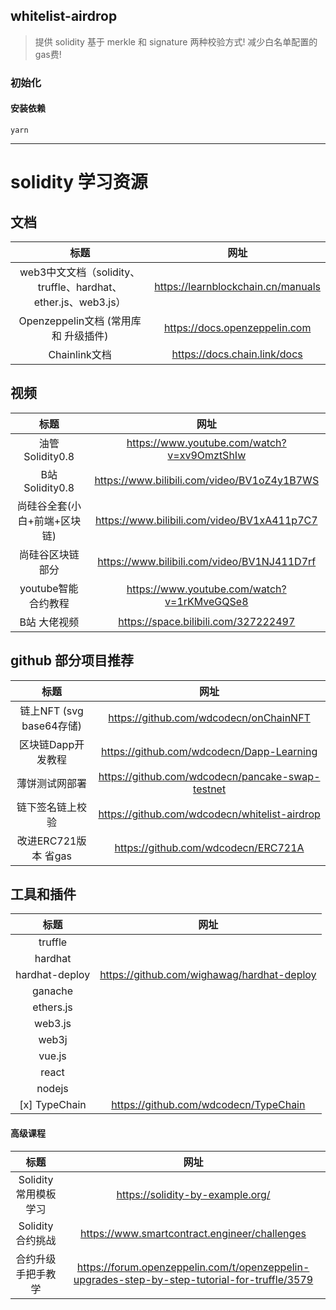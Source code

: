 ## whitelist-airdrop

> 提供 solidity 基于 merkle 和 signature 两种校验方式! 减少白名单配置的gas费!

### 初始化

#### 安装依赖

```
yarn
```

---

# solidity 学习资源

## 文档

| 标题 | 网址 |
|:--:|:--:|
|web3中文文档（solidity、truffle、hardhat、ether.js、web3.js）|https://learnblockchain.cn/manuals|
|Openzeppelin文档 (常用库 和 升级插件)|https://docs.openzeppelin.com|
|Chainlink文档|https://docs.chain.link/docs|

## 视频

| 标题 | 网址 |
|:--:|:--:|
| 油管 Solidity0.8 | https://www.youtube.com/watch?v=xv9OmztShIw |
| B站  Solidity0.8 | https://www.bilibili.com/video/BV1oZ4y1B7WS |
| 尚硅谷全套(小白+前端+区块链) | https://www.bilibili.com/video/BV1xA411p7C7 |
| 尚硅谷区块链部分 | https://www.bilibili.com/video/BV1NJ411D7rf |
| youtube智能合约教程 | https://www.youtube.com/watch?v=1rKMveGQSe8 |
| B站 大佬视频 | https://space.bilibili.com/327222497 |

## github 部分项目推荐

| 标题 | 网址 |
|:--:|:--:|
| 链上NFT (svg base64存储) | https://github.com/wdcodecn/onChainNFT |
| 区块链Dapp开发教程 | https://github.com/wdcodecn/Dapp-Learning |
| 薄饼测试网部署 | https://github.com/wdcodecn/pancake-swap-testnet |
| 链下签名链上校验 | https://github.com/wdcodecn/whitelist-airdrop |
| 改进ERC721版本 省gas | https://github.com/wdcodecn/ERC721A |

## 工具和插件

| 标题 | 网址 |
|:--:|:--:|
| truffle | |
| hardhat | |
| hardhat-deploy | https://github.com/wighawag/hardhat-deploy |
| ganache | |
| ethers.js | |
| web3.js | |
| web3j | |
| vue.js | |
| react | |
| nodejs | |
| [x] TypeChain | https://github.com/wdcodecn/TypeChain |

#### 高级课程

| 标题 | 网址 |
|:--:|:--:|
| Solidity 常用模板学习| https://solidity-by-example.org/ |
| Solidity 合约挑战 | https://www.smartcontract.engineer/challenges |
| 合约升级手把手教学 |https://forum.openzeppelin.com/t/openzeppelin-upgrades-step-by-step-tutorial-for-truffle/3579 |


